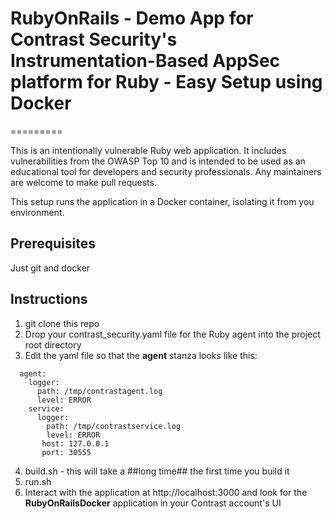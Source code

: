 # RubyOnRails - Demo App for Contrast Security's Instrumentation-Based AppSec platform for Ruby - Easy Setup using Docker
=========

This is an intentionally vulnerable Ruby web application. It includes vulnerabilities from the OWASP Top 10 and is intended to be used as an educational tool for developers and security professionals. Any maintainers are welcome to make pull requests.

This setup runs the application in a Docker container, isolating it from you environment.

## Prerequisites

Just git and docker

## Instructions
1. git clone this repo
2. Drop your contrast_security.yaml file for the Ruby agent into the project root directory
3. Edit the yaml file so that the **agent** stanza looks like this:

```
  agent: 
    logger:
      path: /tmp/contrastagent.log
      level: ERROR
    service: 
      logger: 
        path: /tmp/contrastservice.log
        level: ERROR
       host: 127.0.0.1
       port: 30555
```

4. build.sh - this will take a ##long time## the first time you build it
5. run.sh
6. Interact with the application at http://localhost:3000 and look for the **RubyOnRailsDocker** application in your Contrast account's UI

